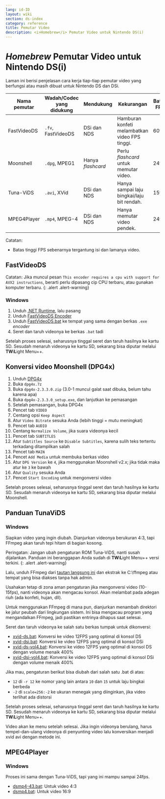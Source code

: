 ```yaml
---
lang: id-ID
layout: wiki
section: ds-index
category: reference
title: Pemutar Video
description: <i>Homebrew</i> Pemutar Video untuk Nintendo DS(i)
---
```


# *Homebrew* Pemutar Video untuk Nintendo DS(i)
Laman ini berisi penjelasan cara kerja tiap-tiap pemutar video yang berfungsi atau masih dibuat untuk Nintendo DS dan DSi.

| Nama pemutar | Wadah/Codec yang didukung | Mendukung         | Kekurangan                                     | Batas FPS |
| ------------ | ------------------------- | ----------------- | ---------------------------------------------- | --------- |
| FastVideoDS  | `.fv`, FastVideoDS        | DSi dan NDS       | Hamburan konfeti melambatkan video FPS tinggi. | 60fps     |
| Moonshell    | `.dpg`, MPEG1             | Hanya *flashcard* | Perlu *flashcard* untuk memutar video.         | 24fps     |
| Tuna-ViDS    | `.avi`, XVid              | DSi dan NDS       | Hanya sampai laju bingkai/laju bit rendah.     | 15fps     |
| MPEG4Player  | `.mp4`, MPEG-4            | DSi dan NDS       | Hanya memutar video pendek.                    | 24fps     |

Catatan:
- Batas tinggi FPS sebenarnya tergantung isi dan lamanya video.

## FastVideoDS

Catatan: Jika muncul pesan `This encoder requires a cpu with support for AVX2 instructions`, berarti perlu dipasang cip CPU terbaru, atau gunakan komputer terbaru.
{: .alert .alert-warning}

### Windows

1. Unduh [.NET Runtime](https://dotnet.microsoft.com/en-us/download/dotnet/thank-you/runtime-6.0.12-windows-x64-installer?cid=getdotnetcore), lalu pasang
1. Unduh [FastVideoDS Encoder](https://mega.nz/file/mYwiBTZA#FX6k-9cclPig4_WutE9IueVR7NN0Kxl-mZvRXyhpQRg)
1. Unduh [FastVideoDS.bat](/assets/files/FastVideoDS.bat) ke tempat yang sama dengan berkas `.exe` *encoder*
1. Seret dan taruh videonya ke berkas `.bat` tadi

Setelah proses selesai, seharusnya tinggal seret dan taruh hasilnya ke kartu SD. Sesudah menaruh videonya ke kartu SD, sekarang bisa diputar melalui **TW**i**L**ight Menu++.

## Konversi video Moonshell (DPG4x)

1. Unduh [DPG4x](https://www.gamebrew.org/wiki/DPG4X)
1. Buka `dpg4x.7z`
1. Buka `dpg4x-2.3.3.0.zip` (3.0-1 muncul galat saat dibuka, belum tahu karena apa)
1. Buka `dpg4x-2.3.3.0_setup.exe`, dan lanjutkan ke pemasangan
1. Setelah pemasangan, buka DPG4x
1. Pencet tab `VIDEO`
1. Centang opsi `Keep Aspect`
1. Atur `Video Bitrate` sesuka Anda (lebih tinggi = mutu meningkat)
1. Pencet tab `AUDIO`
1. Centang `Normalize Volume`, jika suara videonya kecil
1. Pencet tab `SUBTITLES`
1. Atur `Subtitles Source` ke `Disable Subtitles`, karena sulih teks tertentu terkadang ditampilkan salah
1. Pencet tab `MAIN`
1. Pencet `Add Media` untuk membuka berkas video
1. Atur `DPG Version` ke `4`, jika menggunakan Moonshell v2.x; jika tidak maka atur ke `3` ke bawah
1. Atur `Quality` sesuka Anda
1. Pencet `Start Encoding` untuk mengonversi video

Setelah proses selesai, seharusnya tinggal seret dan taruh hasilnya ke kartu SD. Sesudah menaruh videonya ke kartu SD, sekarang bisa diputar melalui Moonshell.

## Panduan TunaViDS

### Windows
Siapkan video yang ingin diubah. Dianjurkan videonya berukuran 4:3, tapi FFmpeg akan taruh tepi hitam di bagian kosong.

Peringatan: Jangan ubah pengaturan ROM Tuna-ViDS, nanti susah dijalankan. Panduan ini beranggapan Anda sudah di **TW**i**L**ight Menu++ versi terkini.
{: .alert .alert-warning}

Lalu, unduh FFmpeg dari [tautan langsung ini](https://www.gyan.dev/ffmpeg/builds/ffmpeg-git-essentials.7z) dan ekstrak ke C:\ffmpeg atau tempat yang bisa diakses tanpa hak admin.

Usahakan tetap di zona aman pengaturan jika mengonversi video (10-15fps), nanti videonya akan mengacau konsol. Akan melambat pada adegan riuh (ada konfeti, hujan, dll).

Untuk menggunakan FFmpeg di mana pun, dianjurkan menambah direktori ke jalur peubah dari lingkungan sistem. Ini bisa mengacau program yang mengandalkan FFmpeg, jadi pastikan entrinya dihapus saat selesai.

Seret dan taruh videonya ke salah satu berkas tumpak untuk dikonversi:
- [xvid-ds.bat](/assets/files/xvid-ds.bat): Konversi ke video 12FPS yang optimal di konsol DS
- [xvid-dsi.bat](/assets/files/xvid-dsi.bat): Konversi ke video 12FPS yang optimal di konsol DSi
- [xvid-ds-vol4.bat](/assets/files/xvid-ds-vol4.bat): Konversi ke video 12FPS yang optimal di konsol DS dengan volume menaik 400%
- [xvid-dsi-vol4.bat](/assets/files/xvid-dsi-vol4.bat): Konversi ke video 12FPS yang optimal di konsol DSi dengan volume menaik 400%

Jika mau, pengaturan berikut bisa diubah dari salah satu .bat di atas:
- `12` di `-r 12` ke nomor yang lain antara `10` dan `15` untuk laju bingkai berbeda
- `-2` di `scale=256:-2` ke ukuran menegak yang diinginkan, jika video terlihat ada distorsi

Setelah proses selesai, seharusnya tinggal seret dan taruh hasilnya ke kartu SD. Sesudah menaruh videonya ke kartu SD, sekarang bisa diputar melalui **TW**i**L**ight Menu++.

Video akan ke menu setelah selesai. Jika ingin videonya berulang, harus tempel-dan-ulang videonya di penyunting video lalu konversikan menjadi xvid avi dengan metode ini.

## MPEG4Player

### Windows

Proses ini sama dengan Tuna-ViDS, tapi yang ini mampu sampai 24fps.
- [dsmp4-43.bat](/assets/files/dsmp4.bat): Untuk video 4:3
- [dsmp4.bat](/assets/files/dsmp4.bat): Untuk video 16:9
